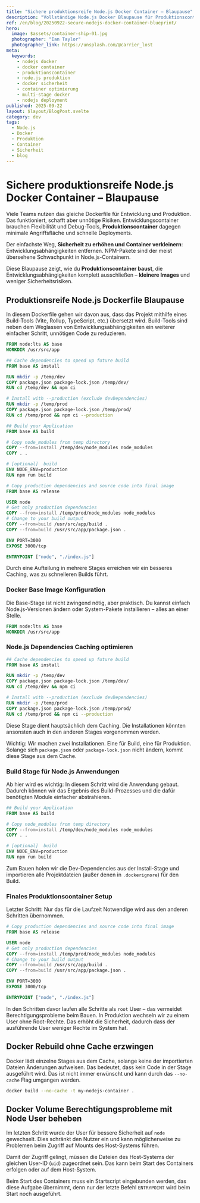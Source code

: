 ```yaml
---
title: "Sichere produktionsreife Node.js Docker Container – Blaupause"
description: "Vollständige Node.js Docker Blaupause für Produktionscontainer. Dev-Dependencies entfernen, Image-Größe reduzieren und Sicherheit erhöhen mit Multi-Stage-Builds."
ref: /en/blog/20250922-secure-nodejs-docker-container-blueprint/
hero:
  image: $assets/container-ship-01.jpg
  photographer: "Ian Taylor"
  photographer_link: https://unsplash.com/@carrier_lost
meta:
  keywords:
    - nodejs docker
    - docker container
    - produktionscontainer
    - node.js produktion
    - docker sicherheit
    - container optimierung
    - multi-stage docker
    - nodejs deployment
published: 2025-09-22
layout: $layout/BlogPost.svelte
category: dev
tags:
  - Node.js
  - Docker
  - Produktion
  - Container
  - Sicherheit
  - blog
---
```


# Sichere produktionsreife Node.js Docker Container – Blaupause

Viele Teams nutzen das gleiche Dockerfile für Entwicklung und Produktion. Das funktioniert, schafft aber unnötige Risiken. Entwicklungscontainer brauchen Flexibilität und Debug-Tools, **Produktionscontainer** dagegen minimale Angriffsfläche und schnelle Deployments.

Der einfachste Weg, **Sicherheit zu erhöhen und Container verkleinern**: Entwicklungsabhängigkeiten entfernen. NPM-Pakete sind der meist übersehene Schwachpunkt in Node.js-Containern.

Diese Blaupause zeigt, wie du **Produktionscontainer baust**, die Entwicklungsabhängigkeiten komplett ausschließen – **kleinere Images** und weniger Sicherheitsrisiken.

## Produktionsreife Node.js Dockerfile Blaupause

In diesem Dockerfile gehen wir davon aus, dass das Projekt mithilfe eines Build-Tools (Vite, Rollup, TypeScript, etc.) übersetzt wird. Build-Tools sind neben dem Weglassen von Entwicklungsabhängigkeiten ein weiterer einfacher Schritt, unnötigen Code zu reduzieren.

```dockerfile title="Production-ready Node.js Dockerfile Blueprint"
FROM node:lts AS base
WORKDIR /usr/src/app

## Cache dependencies to speed up future build
FROM base AS install

RUN mkdir -p /temp/dev
COPY package.json package-lock.json /temp/dev/
RUN cd /temp/dev && npm ci

# Install with --production (exclude devDependencies)
RUN mkdir -p /temp/prod
COPY package.json package-lock.json /temp/prod/
RUN cd /temp/prod && npm ci --production

## Build your Application
FROM base AS build

# Copy node_modules from temp directory
COPY --from=install /temp/dev/node_modules node_modules
COPY . .

# [optional]  build
ENV NODE_ENV=production
RUN npm run build

# Copy production dependencies and source code into final image
FROM base AS release

USER node
# Get only production dependencies
COPY --from=install /temp/prod/node_modules node_modules
# Change to your build output
COPY --from=build /usr/src/app/build .
COPY --from=build /usr/src/app/package.json .

ENV PORT=3000
EXPOSE 3000/tcp

ENTRYPOINT ["node", "./index.js"]
```

Durch eine Aufteilung in mehrere Stages erreichen wir ein besseres Caching, was zu schnelleren Builds führt.

### Docker Base Image Konfiguration

Die Base-Stage ist nicht zwingend nötig, aber praktisch. Du kannst einfach Node.js-Versionen ändern oder System-Pakete installieren – alles an einer Stelle.

```dockerfile
FROM node:lts AS base
WORKDIR /usr/src/app
```

### Node.js Dependencies Caching optimieren

```dockerfile
## Cache dependencies to speed up future build
FROM base AS install

RUN mkdir -p /temp/dev
COPY package.json package-lock.json /temp/dev/
RUN cd /temp/dev && npm ci

# Install with --production (exclude devDependencies)
RUN mkdir -p /temp/prod
COPY package.json package-lock.json /temp/prod/
RUN cd /temp/prod && npm ci --production
```

Diese Stage dient hauptsächlich dem Caching. Die Installationen könnten ansonsten auch in den anderen Stages vorgenommen werden.

Wichtig: Wir machen zwei Installationen. Eine für Build, eine für Produktion. Solange sich `package.json` oder `package-lock.json` nicht ändern, kommt diese Stage aus dem Cache.

### Build Stage für Node.js Anwendungen

Ab hier wird es wichtig: In diesem Schritt wird die Anwendung gebaut. Dadurch können wir das Ergebnis des Build-Prozesses und die dafür benötigten Module einfacher abstrahieren.

```dockerfile
## Build your Application
FROM base AS build

# Copy node_modules from temp directory
COPY --from=install /temp/dev/node_modules node_modules
COPY . .

# [optional]  build
ENV NODE_ENV=production
RUN npm run build
```

Zum Bauen holen wir die Dev-Dependencies aus der Install-Stage und importieren alle Projektdateien (außer denen in `.dockerignore`) für den Build.

### Finales Produktionscontainer Setup

Letzter Schritt: Nur das für die Laufzeit Notwendige wird aus den anderen Schritten übernommen.

```dockerfile
# Copy production dependencies and source code into final image
FROM base AS release

USER node
# Get only production dependencies
COPY --from=install /temp/prod/node_modules node_modules
# Change to your build output
COPY --from=build /usr/src/app/build .
COPY --from=build /usr/src/app/package.json .

ENV PORT=3000
EXPOSE 3000/tcp

ENTRYPOINT ["node", "./index.js"]
```

In den Schritten davor laufen alle Schritte als `root` User – das vermeidet Berechtigungsprobleme beim Bauen. In Produktion wechseln wir zu einem User ohne Root-Rechte. Das erhöht die Sicherheit, dadurch dass der ausführende User weniger Rechte im System hat.

## Docker Rebuild ohne Cache erzwingen

Docker lädt einzelne Stages aus dem Cache, solange keine der importierten Dateien Änderungen aufweisen. Das bedeutet, dass kein Code in der Stage ausgeführt wird. Das ist nicht immer erwünscht und kann durch das `--no-cache` Flag umgangen werden.

```sh
docker build --no-cache -t my-nodejs-container .
```

## Docker Volume Berechtigungsprobleme mit Node User beheben

Im letzten Schritt wurde der User für bessere Sicherheit auf `node` gewechselt.
Dies schränkt den Nutzer ein und kann möglicherweise zu Problemen beim Zugriff auf Mounts des Host-Systems führen.

Damit der Zugriff gelingt, müssen die Dateien des Host-Systems der gleichen User-ID (`uid`) zugeordnet sein. Das kann beim Start des Containers erfolgen oder auf dem Host-System.

Beim Start des Containers muss ein Startscript eingebunden werden, das diese Aufgabe übernimmt, denn nur der letzte Befehl `ENTRYPOINT` wird beim Start noch ausgeführt.
